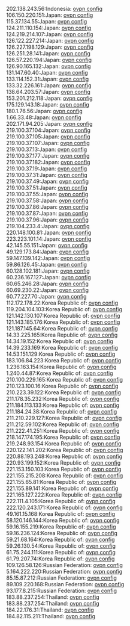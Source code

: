 202.138.243.56:Indonesia: [ovpn config](vpn/202_138_243_56.ovpn)  
106.150.220.151:Japan: [ovpn config](vpn/106_150_220_151.ovpn)  
115.37.134.55:Japan: [ovpn config](vpn/115_37_134_55.ovpn)  
124.211.110.154:Japan: [ovpn config](vpn/124_211_110_154.ovpn)  
124.219.214.107:Japan: [ovpn config](vpn/124_219_214_107.ovpn)  
126.122.227.214:Japan: [ovpn config](vpn/126_122_227_214.ovpn)  
126.227.198.129:Japan: [ovpn config](vpn/126_227_198_129.ovpn)  
126.251.28.141:Japan: [ovpn config](vpn/126_251_28_141.ovpn)  
126.57.220.194:Japan: [ovpn config](vpn/126_57_220_194.ovpn)  
126.90.165.132:Japan: [ovpn config](vpn/126_90_165_132.ovpn)  
131.147.60.40:Japan: [ovpn config](vpn/131_147_60_40.ovpn)  
133.114.152.31:Japan: [ovpn config](vpn/133_114_152_31.ovpn)  
133.32.226.161:Japan: [ovpn config](vpn/133_32_226_161.ovpn)  
138.64.203.57:Japan: [ovpn config](vpn/138_64_203_57.ovpn)  
153.201.212.118:Japan: [ovpn config](vpn/153_201_212_118.ovpn)  
175.129.143.18:Japan: [ovpn config](vpn/175_129_143_18.ovpn)  
180.1.76.56:Japan: [ovpn config](vpn/180_1_76_56.ovpn)  
1.66.33.48:Japan: [ovpn config](vpn/1_66_33_48.ovpn)  
202.171.94.205:Japan: [ovpn config](vpn/202_171_94_205.ovpn)  
219.100.37.104:Japan: [ovpn config](vpn/219_100_37_104.ovpn)  
219.100.37.105:Japan: [ovpn config](vpn/219_100_37_105.ovpn)  
219.100.37.107:Japan: [ovpn config](vpn/219_100_37_107.ovpn)  
219.100.37.13:Japan: [ovpn config](vpn/219_100_37_13.ovpn)  
219.100.37.177:Japan: [ovpn config](vpn/219_100_37_177.ovpn)  
219.100.37.182:Japan: [ovpn config](vpn/219_100_37_182.ovpn)  
219.100.37.19:Japan: [ovpn config](vpn/219_100_37_19.ovpn)  
219.100.37.31:Japan: [ovpn config](vpn/219_100_37_31.ovpn)  
219.100.37.49:Japan: [ovpn config](vpn/219_100_37_49.ovpn)  
219.100.37.51:Japan: [ovpn config](vpn/219_100_37_51.ovpn)  
219.100.37.55:Japan: [ovpn config](vpn/219_100_37_55.ovpn)  
219.100.37.58:Japan: [ovpn config](vpn/219_100_37_58.ovpn)  
219.100.37.86:Japan: [ovpn config](vpn/219_100_37_86.ovpn)  
219.100.37.87:Japan: [ovpn config](vpn/219_100_37_87.ovpn)  
219.100.37.96:Japan: [ovpn config](vpn/219_100_37_96.ovpn)  
219.104.233.4:Japan: [ovpn config](vpn/219_104_233_4.ovpn)  
220.148.100.81:Japan: [ovpn config](vpn/220_148_100_81.ovpn)  
223.223.101.14:Japan: [ovpn config](vpn/223_223_101_14.ovpn)  
42.145.55.151:Japan: [ovpn config](vpn/42_145_55_151.ovpn)  
49.129.173.84:Japan: [ovpn config](vpn/49_129_173_84.ovpn)  
59.147.139.142:Japan: [ovpn config](vpn/59_147_139_142.ovpn)  
59.86.126.45:Japan: [ovpn config](vpn/59_86_126_45.ovpn)  
60.128.102.181:Japan: [ovpn config](vpn/60_128_102_181.ovpn)  
60.236.167.127:Japan: [ovpn config](vpn/60_236_167_127.ovpn)  
60.65.246.28:Japan: [ovpn config](vpn/60_65_246_28.ovpn)  
60.69.230.22:Japan: [ovpn config](vpn/60_69_230_22.ovpn)  
60.77.227.70:Japan: [ovpn config](vpn/60_77_227_70.ovpn)  
112.172.178.22:Korea Republic of: [ovpn config](vpn/112_172_178_22.ovpn)  
119.204.104.103:Korea Republic of: [ovpn config](vpn/119_204_104_103.ovpn)  
121.142.130.107:Korea Republic of: [ovpn config](vpn/121_142_130_107.ovpn)  
121.143.185.176:Korea Republic of: [ovpn config](vpn/121_143_185_176.ovpn)  
121.187.145.64:Korea Republic of: [ovpn config](vpn/121_187_145_64.ovpn)  
14.33.225.165:Korea Republic of: [ovpn config](vpn/14_33_225_165.ovpn)  
14.34.19.152:Korea Republic of: [ovpn config](vpn/14_34_19_152.ovpn)  
14.39.233.169:Korea Republic of: [ovpn config](vpn/14_39_233_169.ovpn)  
14.53.151.129:Korea Republic of: [ovpn config](vpn/14_53_151_129.ovpn)  
183.106.84.223:Korea Republic of: [ovpn config](vpn/183_106_84_223.ovpn)  
1.236.163.154:Korea Republic of: [ovpn config](vpn/1_236_163_154.ovpn)  
1.240.44.87:Korea Republic of: [ovpn config](vpn/1_240_44_87.ovpn)  
210.100.229.165:Korea Republic of: [ovpn config](vpn/210_100_229_165.ovpn)  
210.123.100.16:Korea Republic of: [ovpn config](vpn/210_123_100_16.ovpn)  
210.223.39.122:Korea Republic of: [ovpn config](vpn/210_223_39_122.ovpn)  
211.178.35.232:Korea Republic of: [ovpn config](vpn/211_178_35_232.ovpn)  
211.184.113.133:Korea Republic of: [ovpn config](vpn/211_184_113_133.ovpn)  
211.184.24.38:Korea Republic of: [ovpn config](vpn/211_184_24_38.ovpn)  
211.210.229.127:Korea Republic of: [ovpn config](vpn/211_210_229_127.ovpn)  
211.212.59.102:Korea Republic of: [ovpn config](vpn/211_212_59_102.ovpn)  
211.222.41.251:Korea Republic of: [ovpn config](vpn/211_222_41_251.ovpn)  
218.147.174.195:Korea Republic of: [ovpn config](vpn/218_147_174_195.ovpn)  
219.248.93.154:Korea Republic of: [ovpn config](vpn/219_248_93_154.ovpn)  
220.122.141.202:Korea Republic of: [ovpn config](vpn/220_122_141_202.ovpn)  
220.88.193.248:Korea Republic of: [ovpn config](vpn/220_88_193_248.ovpn)  
220.93.199.152:Korea Republic of: [ovpn config](vpn/220_93_199_152.ovpn)  
221.153.150.103:Korea Republic of: [ovpn config](vpn/221_153_150_103.ovpn)  
221.155.215.208:Korea Republic of: [ovpn config](vpn/221_155_215_208.ovpn)  
221.155.65.81:Korea Republic of: [ovpn config](vpn/221_155_65_81.ovpn)  
221.155.89.141:Korea Republic of: [ovpn config](vpn/221_155_89_141.ovpn)  
221.165.127.222:Korea Republic of: [ovpn config](vpn/221_165_127_222.ovpn)  
222.111.4.105:Korea Republic of: [ovpn config](vpn/222_111_4_105.ovpn)  
222.120.243.171:Korea Republic of: [ovpn config](vpn/222_120_243_171.ovpn)  
49.161.15.168:Korea Republic of: [ovpn config](vpn/49_161_15_168.ovpn)  
58.120.146.144:Korea Republic of: [ovpn config](vpn/58_120_146_144.ovpn)  
59.16.155.219:Korea Republic of: [ovpn config](vpn/59_16_155_219.ovpn)  
59.16.236.124:Korea Republic of: [ovpn config](vpn/59_16_236_124.ovpn)  
59.21.68.164:Korea Republic of: [ovpn config](vpn/59_21_68_164.ovpn)  
59.26.130.54:Korea Republic of: [ovpn config](vpn/59_26_130_54.ovpn)  
61.75.244.111:Korea Republic of: [ovpn config](vpn/61_75_244_111.ovpn)  
61.79.207.74:Korea Republic of: [ovpn config](vpn/61_79_207_74.ovpn)  
109.126.58.126:Russian Federation: [ovpn config](vpn/109_126_58_126.ovpn)  
5.164.222.220:Russian Federation: [ovpn config](vpn/5_164_222_220.ovpn)  
85.15.87.212:Russian Federation: [ovpn config](vpn/85_15_87_212.ovpn)  
89.109.220.168:Russian Federation: [ovpn config](vpn/89_109_220_168.ovpn)  
93.177.8.215:Russian Federation: [ovpn config](vpn/93_177_8_215.ovpn)  
183.88.237.254:Thailand: [ovpn config](vpn/183_88_237_254.ovpn)  
183.88.237.254:Thailand: [ovpn config](vpn/183_88_237_254.ovpn)  
184.22.176.31:Thailand: [ovpn config](vpn/184_22_176_31.ovpn)  
184.82.115.211:Thailand: [ovpn config](vpn/184_82_115_211.ovpn)  
